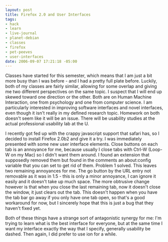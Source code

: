 ```yaml
--- 
layout: post
title: Firefox 2.0 and User Interfaces
tags: 
- hack
- learn
- live-journal
- planet-debian
- classes
- firefox
- pet-peeves
- user-interfaces
date: 2006-09-07 17:21:18 -05:00
---
```

Classes have started for this semester, which means that I am just a bit more busy than I was before - and I had a pretty full plate before.  Luckily, both of my classes are fairly similar, allowing for some overlap and giving me two different perspectives on the same topic.  I suspect that I will end up skewed toward one direction or the other.  Both are on Human Machine Interaction, one from psychology and one from computer science.   I am particularly interested in improving software interfaces and novel interfaces, even though it isn't really in my defined research topic.  Homework on both doesn't seem like it will be an issue.  There will be usability studies at the actual professional usability lab at the U.

I recently got fed up with the crappy javascript support that safari has, so I decided to install Firefox 2.0b2 and give it a try.  I was immediately presented with some new user interface elements.  Close buttons on each tab is an annoyance for me, because usually I close tabs with Ctrl-W (Loop-W on my Mac) so I didn't want them around.  I found an extension that supposedly removed them but found in the comments an about:config variable that you can set to get rid of them.  Problem 1 solved.  This leaves two remaining annoyances for me.  The go button by the URL entry not removable as it was in 1.5 - this is only a minor annoyance, I can ignore it easily and it doesn't take up much space.  The more obtrusive change however is that when you close the last remaining tab, now it doesn't close the window, it just clears out the tab.  This doesn't happen when you have the tab bar go away if you only have one tab open, so that's a good workaround for now, but I sincerely hope that this is just a bug that they haven't fixed yet.

Both of these things have a strange sort of antagonistic synergy for me:  I'm trying to learn what is the best interface for everyone, but at the same time I want my interface exactly the way that I specify, generally usability be dashed.  Then again, I did prefer to use ion for a while.
